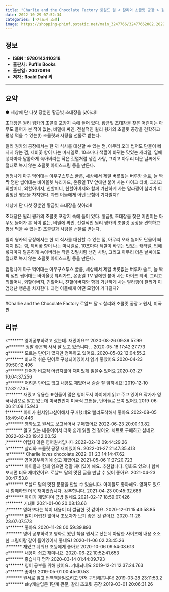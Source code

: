 ```yaml
---
title: "Charlie and the Chocolate Factory 로알드 달 < 찰리와 초콜릿 공장 > 원서, 미국판"
date: 2022-10-29 07:52:34
categories: [국내도서 소설]
image: https://shopping-phinf.pstatic.net/main_3247766/32477662082.20220520103235.jpg
---
```


## **정보**

- **ISBN : 9780142410318**
- **출판사 : Puffin Books**
- **출판일 : 20070816**
- **저자 : Roald Dahl 외**

------



## **요약**



● 세상에 단 다섯 장뿐인 황금빛 초대장을 찾아라!!



초대장은 윌리 웡카의 초콜릿 포장지 속에 들어 있다. 황금빛 초대장을 찾은 어린이는 아무도 들어가 본 적이 없는, 비밀에 싸인, 전설적인 윌리 웡카의 초콜릿 공장을 견학하고 평생 먹을 수 있는(!) 초콜릿과 사탕을 선물로 받는다.



윌리 웡카의 공장에서는 한 끼 식사를 대신할 수 있는 껌, 아무리 오래 씹어도 단물이 빠지지 않는 껌, 제비꽃 향이 나는 마시멜로, 10초마다 색깔이 바뀌는 맛있는 캐러맬, 입에 넣자마자 달콤하게 녹아버리는 작은 깃털처럼 생긴 사탕, 그리고 아무리 더운 날씨에도 절대로 녹지 않는 초콜릿 아이스크림 등을 만든다.



엄청나게 마구 먹어대는 아우구스투스 굴룹, 세상에서 제일 버릇없는 버루카 솔트, 늘 짝짝 껌만 씹어대는 바이올렛 뷰리가드, 온종일 TV 앞에만 붙어 사는 마이크 티비, 그리고 외할머니, 외할아버지, 친할머니, 친할아버지와 함께 가난하게 사는 말라깽이 찰리가 이 엄청난 행운을 차지한다. 과연 이들에게 어떤 모험이 기다릴지?

세상에 단 다섯 장뿐인 황금빛 초대장을 찾아라!!



초대장은 윌리 웡카의 초콜릿 포장지 속에 들어 있다. 황금빛 초대장을 찾은 어린이는 아무도 들어가 본 적이 없는, 비밀에 싸인, 전설적인 윌리 웡카의 초콜릿 공장을 견학하고 평생 먹을 수 있는(!) 초콜릿과 사탕을 선물로 받는다.



윌리 웡카의 공장에서는 한 끼 식사를 대신할 수 있는 껌, 아무리 오래 씹어도 단물이 빠지지 않는 껌, 제비꽃 향이 나는 마시멜로, 10초마다 색깔이 바뀌는 맛있는 캐러맬, 입에 넣자마자 달콤하게 녹아버리는 작은 깃털처럼 생긴 사탕, 그리고 아무리 더운 날씨에도 절대로 녹지 않는 초콜릿 아이스크림 등을 만든다.



엄청나게 마구 먹어대는 아우구스투스 굴룹, 세상에서 제일 버릇없는 버루카 솔트, 늘 짝짝 껌만 씹어대는 바이올렛 뷰리가드, 온종일 TV 앞에만 붙어 사는 마이크 티비, 그리고 외할머니, 외할아버지, 친할머니, 친할아버지와 함께 가난하게 사는 말라깽이 찰리가 이 엄청난 행운을 차지한다. 과연 이들에게 어떤 모험이 기다릴지?



------

#Charlie and the Chocolate Factory 로알드 달 < 찰리와 초콜릿 공장 > 원서, 미국판


## **리뷰** 

  k******* 영어공부하려고 샀는데. 재밌어요^^ 2020-08-26 09:39:57.99 <br/>  w******* 정말 좋은책 사서 잘 보고 있습니다. . 2020-05-18 17:42:27.773 <br/>  q******* 모르는 단어가  많지만 정독하고  있어요. 2020-05-02 12:04:55.2 <br/>  v******* 비교적 쉬운 단어로 구성되어있어서 읽기 좋았어요  2020-04-23 09:50:12.496 <br/>  o******* 단어가 비교적 어렵지않아 재미있게 읽을수 있어요 2020-03-27 10:04:37.256 <br/>  p******* 어려운 단어도 없고 내용도 재밌어서 술술 잘 읽히네요! 2019-12-10 12:32:17.35 <br/>  t******* 재밌고 유용한 표현들이 많은 영어도서
아이에게 읽고 주고 있어요
작가가 영국사람으로 알고 있는데 미국판인지 미국식 표현들, 단어들로 쓰여 있어요 2019-06-06 21:09:15.943 <br/>  f******* 아이가 원서읽고싶어해서 구매했네요
빨리도착해서 좋아요 2022-08-05 18:49:40.446 <br/>  o******* 영화보고 원서도 보고싶어서 구매했어요 2022-06-23 20:00:13.82 <br/>  t******* 알고 있는 내용이어서 더욱 쉽게 읽힐 것 같아요.
세트로 구매하고 싶네요. 2022-02-23 19:42:00.52 <br/>  j******* 어렵지 않은 영어원서입니다 2022-02-12 09:44:29.26 <br/>  h******* 찰리와 초콜릿 공장 재미있어요. 2022-01-27 21:47:35.413 <br/>  m******* Charlie loves chocolate 2022-01-23 14:14:47.62 <br/>  z******* 영어공부하기에 쉽고 재밌어요 2021-05-06 11:27:20.723 <br/>  o******* 아이들과 함께 읽으면 정말 재미있어 해요. 추천합니다. 영화도 있으니 함께 보시면 더욱 재미있어요. 로날드 달의
멋진 글을 만날 수 있어 좋아요. 2021-04-23 00:47:53.8 <br/>  e******* 로날드 달의 멋진 문장을 만날 수 있습니다. 아이들도 좋아해요. 영화도 있으니 함께하면 더욱 재미있습니다. 강추합니다. 2021-04-23 00:45:32.686 <br/>  d******* 아이가 재밌다며 금방 읽네요 2021-02-17 18:59:07.426 <br/>  r******* 기대!!! 2021-01-06 20:08:13.66 <br/>  j******* 영화보다는 책이 내용이 더 깔끔한 것 같아요.  2020-12-01 15:43:58.85 <br/>  g******* 많이 어렵진 않아서 초보자가 보기 좋은 것 같아요. 2020-11-28 23:07:07.573 <br/>  n******* 좋아요 2020-11-28 00:59:39.893 <br/>  l******* 영어 공부하려고 영화로 봤던 책을 원서로 샀는데 아담한 사이즈에 내용 소소한 그림이랑 같이 들어있어서 좋네요! 2020-11-06 02:23:45.26 <br/>  l******* 재밌고 쉬워요 초등에게 좋아요 2020-10-06 09:54:08.613 <br/>  e******* 내용이 쉽고 재미나요. 2020-06-22 10:52:41.653 <br/>  z******* 좋습니다 명작 2020-03-14 01:44:09.793 <br/>  q******* 영어 공부를 위해 샀어요. 기대되네요 2019-12-21 12:37:24.763 <br/>  a******* 좋아요 2019-05-01 00:45:00.53 <br/>  i******* 원서로 읽고 번역책을읽으려고 먼저 구입해봅니다! 2019-03-28 23:11:53.2 <br/>  b******* sky캐슬입문 1단계 관문, 찰리 초코릿 공장 2019-03-01 20:06:31.26 <br/>